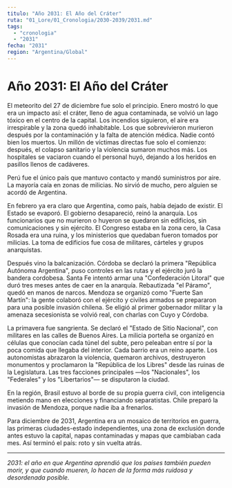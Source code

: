 ```yaml
---
titulo: "Año 2031: El Año del Cráter"
ruta: "01_Lore/01_Cronologia/2030-2039/2031.md"
tags:
  - "cronologia"
  - "2031"
fecha: "2031"
region: "Argentina/Global"
---
```


# Año 2031: El Año del Cráter

El meteorito del 27 de diciembre fue solo el principio. Enero mostró lo que era un impacto así: el cráter, lleno de agua contaminada, se volvió un lago tóxico en el centro de la capital. Los incendios siguieron, el aire era irrespirable y la zona quedó inhabitable. Los que sobrevivieron murieron después por la contaminación y la falta de atención médica. Nadie contó bien los muertos. Un millón de víctimas directas fue solo el comienzo: después, el colapso sanitario y la violencia sumaron muchos más. Los hospitales se vaciaron cuando el personal huyó, dejando a los heridos en pasillos llenos de cadáveres.

Perú fue el único país que mantuvo contacto y mandó suministros por aire. La mayoría caía en zonas de milicias. No sirvió de mucho, pero alguien se acordó de Argentina.

En febrero ya era claro que Argentina, como país, había dejado de existir. El Estado se evaporó. El gobierno desapareció, reinó la anarquía. Los funcionarios que no murieron o huyeron se quedaron sin edificios, sin comunicaciones y sin ejército. El Congreso estaba en la zona cero, la Casa Rosada era una ruina, y los ministerios que quedaban fueron tomados por milicias. La toma de edificios fue cosa de militares, cárteles y grupos anarquistas.

Después vino la balcanización. Córdoba se declaró la primera "República Autónoma Argentina", puso controles en las rutas y el ejército juró la bandera cordobesa. Santa Fe intentó armar una "Confederación Litoral" que duró tres meses antes de caer en la anarquía. Rebautizada "el Páramo", quedó en manos de narcos. Mendoza se organizó como "Fuerte San Martín": la gente colaboró con el ejército y civiles armados se prepararon para una posible invasión chilena. Se eligió al primer gobernador militar y la amenaza secesionista se volvió real, con charlas con Cuyo y Córdoba.

La primavera fue sangrienta. Se declaró el "Estado de Sitio Nacional", con militares en las calles de Buenos Aires. La milicia porteña se organizó en células que conocían cada túnel del subte, pero peleaban entre sí por la poca comida que llegaba del interior. Cada barrio era un reino aparte. Los autonomistas abrazaron la violencia, quemaron archivos, destruyeron monumentos y proclamaron la "República de los Libres" desde las ruinas de la Legislatura. Las tres facciones principales —los "Nacionales", los "Federales" y los "Libertarios"— se disputaron la ciudad.

En la región, Brasil estuvo al borde de su propia guerra civil, con inteligencia metiendo mano en elecciones y financiando separatistas. Chile preparó la invasión de Mendoza, porque nadie iba a frenarlos.

Para diciembre de 2031, Argentina era un mosaico de territorios en guerra, las primeras ciudades-estado independientes, una zona de exclusión donde antes estuvo la capital, napas contaminadas y mapas que cambiaban cada mes. Así terminó el país: roto y sin vuelta atrás.

---

*2031: el año en que Argentina aprendió que los países también pueden morir, y que cuando mueren, lo hacen de la forma más ruidosa y desordenada posible.*

